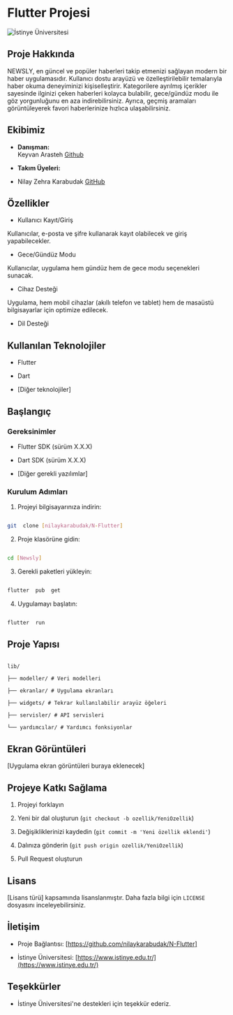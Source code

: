 
# Flutter Projesi

  

![İstinye Üniversitesi](https://www.unitededucation.com/linklogoch/istinye-university-logo.png)

  

## Proje Hakkında

NEWSLY, en güncel ve popüler haberleri takip etmenizi sağlayan modern bir haber uygulamasıdır. Kullanıcı dostu arayüzü ve özelleştirilebilir temalarıyla haber okuma deneyiminizi kişiselleştirir. Kategorilere ayrılmış içerikler sayesinde ilginizi çeken haberleri kolayca bulabilir, gece/gündüz modu ile göz yorgunluğunu en aza indirebilirsiniz. Ayrıca, geçmiş aramaları görüntüleyerek favori haberlerinize hızlıca ulaşabilirsiniz.
  

## Ekibimiz

-  **Danışman:**  
Keyvan Arasteh [Github](https://github.com/keyvanarasteh)


-  **Takım Üyeleri:**

- Nilay Zehra Karabudak [GitHub](https://github.com/nilaykarabudak)

  

## Özellikler

- Kullanıcı Kayıt/Giriş 

Kullanıcılar, e-posta ve şifre kullanarak kayıt olabilecek ve giriş yapabilecekler.

- Gece/Gündüz Modu

Kullanıcılar, uygulama hem gündüz hem de gece modu seçenekleri sunacak.

- Cihaz Desteği

Uygulama, hem mobil cihazlar (akıllı telefon ve tablet) hem de masaüstü bilgisayarlar için optimize edilecek.

- Dil Desteği


  

## Kullanılan Teknolojiler

- Flutter

- Dart

- [Diğer teknolojiler]

  

## Başlangıç

  

### Gereksinimler

- Flutter SDK (sürüm X.X.X)

- Dart SDK (sürüm X.X.X)

- [Diğer gerekli yazılımlar]

  

### Kurulum Adımları

1. Projeyi bilgisayarınıza indirin:

```bash

git  clone [nilaykarabudak/N-Flutter]

```

  

2. Proje klasörüne gidin:

```bash

cd [Newsly]

```

  

3. Gerekli paketleri yükleyin:

```bash

flutter  pub  get

```

  

4. Uygulamayı başlatın:

```bash

flutter  run

```

  

## Proje Yapısı

```

lib/

├── modeller/ # Veri modelleri

├── ekranlar/ # Uygulama ekranları

├── widgets/ # Tekrar kullanılabilir arayüz öğeleri

├── servisler/ # API servisleri

└── yardımcılar/ # Yardımcı fonksiyonlar

```

  

## Ekran Görüntüleri

[Uygulama ekran görüntüleri buraya eklenecek]

  

## Projeye Katkı Sağlama

1. Projeyi forklayın

2. Yeni bir dal oluşturun (`git checkout -b ozellik/YeniOzellik`)

3. Değişikliklerinizi kaydedin (`git commit -m 'Yeni özellik eklendi'`)

4. Dalınıza gönderin (`git push origin ozellik/YeniOzellik`)

5. Pull Request oluşturun

  

## Lisans

[Lisans türü] kapsamında lisanslanmıştır. Daha fazla bilgi için `LICENSE` dosyasını inceleyebilirsiniz.

  

## İletişim

- Proje Bağlantısı: [https://github.com/nilaykarabudak/N-Flutter]

- İstinye Üniversitesi: [https://www.istinye.edu.tr/](https://www.istinye.edu.tr/)

  

## Teşekkürler

- İstinye Üniversitesi'ne destekleri için teşekkür ederiz.


  
  

